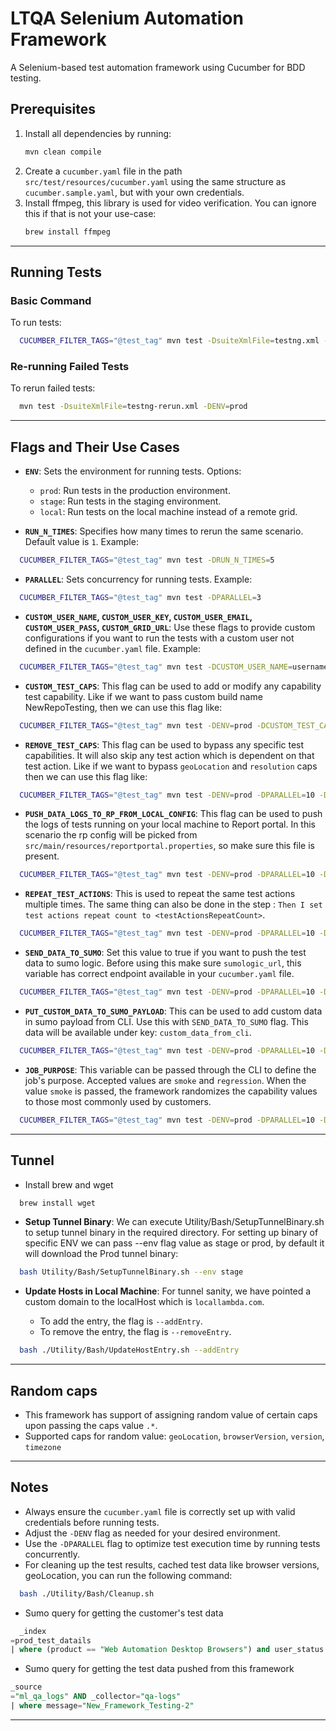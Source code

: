 # LTQA Selenium Automation Framework

A Selenium-based test automation framework using Cucumber for BDD testing.

## Prerequisites

1. Install all dependencies by running:
   ```bash
   mvn clean compile
   ```
2. Create a `cucumber.yaml` file in the path `src/test/resources/cucumber.yaml` using the same structure as
   `cucumber.sample.yaml`, but with your own credentials.
3. Install ffmpeg, this library is used for video verification. You can ignore this if that is not your use-case:
    ```bash
    brew install ffmpeg
    ```

---

## Running Tests

### Basic Command

To run tests:

```bash
  CUCUMBER_FILTER_TAGS="@test_tag" mvn test -DsuiteXmlFile=testng.xml -DENV=prod -Dcucumber.features="src/test/features"
```

### Re-running Failed Tests

To rerun failed tests:

```bash
  mvn test -DsuiteXmlFile=testng-rerun.xml -DENV=prod
```

---

## Flags and Their Use Cases

- **`ENV`**: Sets the environment for running tests. Options:
    - `prod`: Run tests in the production environment.
    - `stage`: Run tests in the staging environment.
    - `local`: Run tests on the local machine instead of a remote grid.

- **`RUN_N_TIMES`**: Specifies how many times to rerun the same scenario. Default value is `1`. Example:

```bash
  CUCUMBER_FILTER_TAGS="@test_tag" mvn test -DRUN_N_TIMES=5
```

- **`PARALLEL`**: Sets concurrency for running tests. Example:

```bash
  CUCUMBER_FILTER_TAGS="@test_tag" mvn test -DPARALLEL=3
```

- **`CUSTOM_USER_NAME`, `CUSTOM_USER_KEY`, `CUSTOM_USER_EMAIL`, `CUSTOM_USER_PASS`, `CUSTOM_GRID_URL`**: Use these
  flags to provide custom configurations if you want to run the tests with a custom user not defined in the
  `cucumber.yaml` file.
  Example:

```bash
  CUCUMBER_FILTER_TAGS="@test_tag" mvn test -DCUSTOM_USER_NAME=username -DCUSTOM_USER_KEY=key -DCUSTOM_GRID_URL=gridUrl
```

- **`CUSTOM_TEST_CAPS`**: This flag can be used to add or modify any capability test capability. Like if we want to pass
  custom build name NewRepoTesting, then we can use this flag like:

```bash
  CUCUMBER_FILTER_TAGS="@test_tag" mvn test -DENV=prod -DCUSTOM_TEST_CAPS=build=NewRepoTesting -DPARALLEL=10
```

- **`REMOVE_TEST_CAPS`**: This flag can be used to bypass any specific test capabilities. It will also skip any
  test action which is dependent on that test action. Like if we want to
  bypass
  `geoLocation` and `resolution` caps then we can use this flag like:

```bash
  CUCUMBER_FILTER_TAGS="@test_tag" mvn test -DENV=prod -DPARALLEL=10 -DREMOVE_TEST_CAPS=resolution,geoLocation
```

- **`PUSH_DATA_LOGS_TO_RP_FROM_LOCAL_CONFIG`**: This flag can be used to push the logs of tests running on your local
  machine to Report portal. In this scenario the rp config will be picked from
  `src/main/resources/reportportal.properties`, so make sure this file is present.

```bash
  CUCUMBER_FILTER_TAGS="@test_tag" mvn test -DENV=prod -DPARALLEL=10 -DPUSH_DATA_LOGS_TO_RP_FROM_LOCAL_CONFIG=true
```

- **`REPEAT_TEST_ACTIONS`**: This is used to repeat the same test actions multiple times. The same thing can also be
  done in the step : `Then I set test actions repeat count to <testActionsRepeatCount>`.

```bash
  CUCUMBER_FILTER_TAGS="@test_tag" mvn test -DENV=prod -DPARALLEL=10 -DREPEAT_TEST_ACTIONS=5
```

- **`SEND_DATA_TO_SUMO`**: Set this value to true if you want to push the test data to sumo logic. Before using this
  make sure `sumologic_url`, this variable has correct endpoint available in your `cucumber.yaml` file.

```bash
  CUCUMBER_FILTER_TAGS="@test_tag" mvn test -DENV=prod -DPARALLEL=10 -DSEND_DATA_TO_SUMO=true
```

- **`PUT_CUSTOM_DATA_TO_SUMO_PAYLOAD`**: This can be used to add custom data in sumo payload from CLI. Use this with
  `SEND_DATA_TO_SUMO` flag. This data will be available under key: `custom_data_from_cli`.

```bash
  CUCUMBER_FILTER_TAGS="@test_tag" mvn test -DENV=prod -DPARALLEL=10 -DSEND_DATA_TO_SUMO=true -DPUT_CUSTOM_DATA_TO_SUMO_PAYLOAD="key1=value1,key2=value2"
```

- **`JOB_PURPOSE`**: This variable can be passed through the CLI to define the job's purpose. Accepted values are
  `smoke`
  and `regression`. When the value `smoke` is passed, the framework randomizes the capability values to those most
  commonly used by customers.

```bash
  CUCUMBER_FILTER_TAGS="@test_tag" mvn test -DENV=prod -DPARALLEL=10 -DJOB_PURPOSE="true"
```

---

## Tunnel

- Install brew and wget

```bash
  brew install wget
```

- **Setup Tunnel Binary**: We can execute Utility/Bash/SetupTunnelBinary.sh to setup tunnel binary in the required
  directory. For setting up binary of specific ENV we can pass --env flag value as stage or prod, by default it will
  download the Prod tunnel binary:

```bash
  bash Utility/Bash/SetupTunnelBinary.sh --env stage
```

- **Update Hosts in Local Machine**: For tunnel sanity, we have pointed a custom domain to the localHost which is
  `locallambda.com`.

    - To add the entry, the flag is `--addEntry`.
    - To remove the entry, the flag is `--removeEntry`.

```bash
  bash ./Utility/Bash/UpdateHostEntry.sh --addEntry
```

---

## Random caps

- This framework has support of assigning random value of certain caps upon passing the caps value `.*`.
- Supported caps for random value: `geoLocation`, `browserVersion`, `version`, `timezone`

---

## Notes

- Always ensure the `cucumber.yaml` file is correctly set up with valid credentials before running tests.
- Adjust the `-DENV` flag as needed for your desired environment.
- Use the `-DPARALLEL` flag to optimize test execution time by running tests concurrently.
- For cleaning up the test results, cached test data like browser versions, geoLocation, you can run the following
  command:

```bash
  bash ./Utility/Bash/Cleanup.sh
```

- Sumo query for getting the customer's test data

```sql
  _index
=prod_test_datails
| where (product == "Web Automation Desktop Browsers") and user_status!="Internal" and %"capability.desiredcapabilities.lt:options.geoLocation" != null
```

- Sumo query for getting the test data pushed from this framework

```sql
_source
="ml_qa_logs" AND _collector="qa-logs" 
| where message="New_Framework_Testing-2"
```

---

